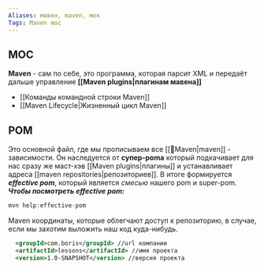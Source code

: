 ```yaml
---
Aliases: мавен, maven, мок
Tags: Maven moc
---
```

## MOC

**Maven** - сам по себе, это программа, которая парсит XML и передаёт дальше управление **[[Maven plugins|плагинам мавена]]**
- [[Команды командной строки Maven]]
- [[Maven Lifecycle|Жизненный цикл Maven]]

## POM
Это основной файл, где мы прописываем все [[📙Maven|maven]] - зависимости. Он наследуется от **супер-poma** который подкачивает для нас сразу же маст-хэв [[Maven plugins|плагины]] и устанавливает адреса [[maven repositories|репозиториев]]. В итоге формируется ***effective pom***, который является *смесью* нашего pom и super-pom. 
***Чтобы посмотреть effective pom:***
```java
mvn help:effective-pom
```


Maven координаты, которые облегчают доступ к репозиторию, в случае, если мы захотим выложить наш код куда-нибудь. 
```xml
  <groupId>com.boris</groupId> //url компании
  <artifactId>lessons</artifactId> //имя проекта
  <version>1.0-SNAPSHOT</version> //версия проекта
```